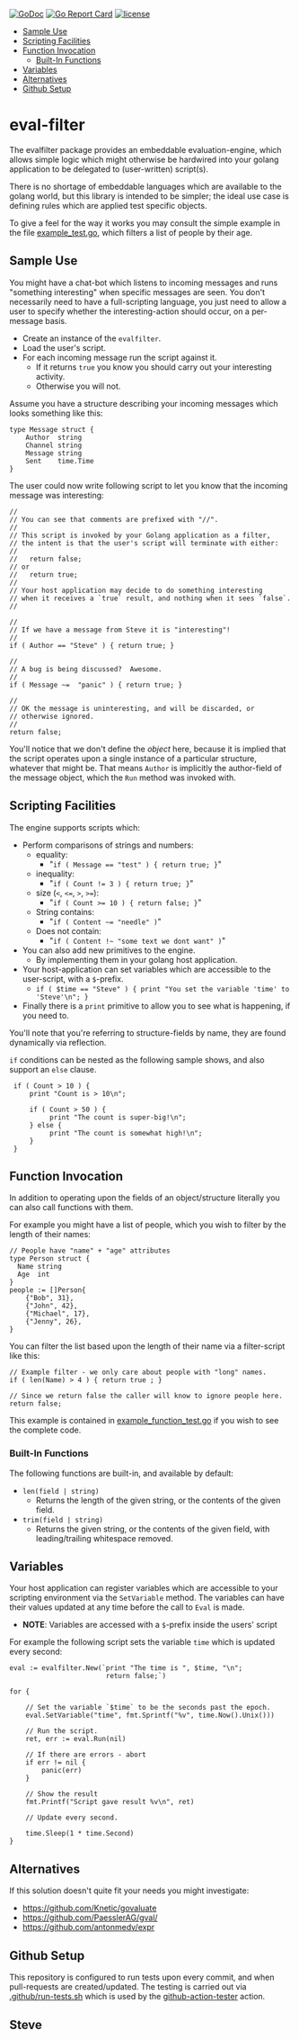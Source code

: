 [![GoDoc](https://godoc.org/github.com/skx/evalfilter?status.svg)](http://godoc.org/github.com/skx/evalfilter)
[![Go Report Card](https://goreportcard.com/badge/github.com/skx/evalfilter)](https://goreportcard.com/report/github.com/skx/evalfilter)
[![license](https://img.shields.io/github/license/skx/evalfilter.svg)](https://github.com/skx/evalfilter/blob/master/LICENSE)

* [Sample Use](#sample-use)
* [Scripting Facilities](#scripting-facilities)
* [Function Invocation](#function-invocation)
   * [Built-In Functions](#built-in-functions)
* [Variables](#variables)
* [Alternatives](#alternatives)
* [Github Setup](#github-setup)



# eval-filter

The evalfilter package provides an embeddable evaluation-engine, which allows simple logic which might otherwise be hardwired into your golang application to be delegated to (user-written) script(s).

There is no shortage of embeddable languages which are available to the golang world, but this library is intended to be simpler; the ideal use case is defining rules which are applied test specific objects.

To give a feel for the way it works you may consult the simple example in the file [example_test.go](example_test.go), which filters a list of people by their age.



## Sample Use

You might have a chat-bot which listens to incoming messages and runs "something interesting" when specific messages are seen.  You don't necessarily need to have a full-scripting language, you just need to allow a user to specify whether the interesting-action should occur, on a per-message basis.

* Create an instance of the `evalfilter`.
* Load the user's script.
* For each incoming message run the script against it.
  * If it returns `true` you know you should carry out your interesting activity.
  * Otherwise you will not.

Assume you have a structure describing your incoming messages which looks something like this:

    type Message struct {
        Author  string
        Channel string
        Message string
        Sent    time.Time
    }

The user could now write following script to let you know that the incoming message was interesting:

    //
    // You can see that comments are prefixed with "//".
    //
    // This script is invoked by your Golang application as a filter,
    // the intent is that the user's script will terminate with either:
    //
    //   return false;
    // or
    //   return true;
    //
    // Your host application may decide to do something interesting
    // when it receives a `true` result, and nothing when it sees `false`.
    //

    //
    // If we have a message from Steve it is "interesting"!
    //
    if ( Author == "Steve" ) { return true; }

    //
    // A bug is being discussed?  Awesome.
    //
    if ( Message ~=  "panic" ) { return true; }

    //
    // OK the message is uninteresting, and will be discarded, or
    // otherwise ignored.
    //
    return false;

You'll notice that we don't define the _object_ here, because it is implied that the script operates upon a single instance of a particular structure, whatever that might be.   That means `Author` is implicitly the author-field of the message object, which the `Run` method was invoked with.



## Scripting Facilities

The engine supports scripts which:

* Perform comparisons of strings and numbers:
  * equality:
    * "`if ( Message == "test" ) { return true; }`"
  * inequality:
    * "`if ( Count != 3 ) { return true; }`"
  * size (`<`, `<=`, `>`, `>=`):
    * "`if ( Count >= 10 ) { return false; }`"
  * String contains:
    * "`if ( Content ~= "needle" )`"
  * Does not contain:
    * "`if ( Content !~ "some text we dont want" )`"
* You can also add new primitives to the engine.
  * By implementing them in your golang host application.
* Your host-application can set variables which are accessible to the user-script, with a `$`-prefix.
  * `if ( $time == "Steve" ) { print "You set the variable 'time' to 'Steve'\n"; }`
* Finally there is a `print` primitive to allow you to see what is happening, if you need to.

You'll note that you're referring to structure-fields by name, they are found dynamically via reflection.

`if` conditions can be nested as the following sample shows, and also support an `else` clause.


     if ( Count > 10 ) {
         print "Count is > 10\n";

         if ( Count > 50 ) {
              print "The count is super-big!\n";
         } else {
              print "The count is somewhat high!\n";
         }
     }

## Function Invocation

In addition to operating upon the fields of an object/structure literally you can also call functions with them.

For example you might have a list of people, which you wish to filter by the length of their names:

    // People have "name" + "age" attributes
    type Person struct {
      Name string
      Age  int
    }
    people := []Person{
        {"Bob", 31},
        {"John", 42},
        {"Michael", 17},
        {"Jenny", 26},
    }

You can filter the list based upon the length of their name via a filter-script like this:

    // Example filter - we only care about people with "long" names.
    if ( len(Name) > 4 ) { return true ; }

    // Since we return false the caller will know to ignore people here.
    return false;

This example is contained in [example_function_test.go](example_function_test.go) if you wish to see the complete code.


### Built-In Functions

The following functions are built-in, and available by default:

* `len(field | string)`
  * Returns the length of the given string, or the contents of the given field.
* `trim(field | string)`
  * Returns the given string, or the contents of the given field, with leading/trailing whitespace removed.


## Variables

Your host application can register variables which are accessible to your scripting environment via the `SetVariable` method.  The variables can have their values updated at any time before the call to `Eval` is made.

* **NOTE**: Variables are accessed with a `$`-prefix inside the users' script

For example the following script sets the variable `time` which is updated every second:

    eval := evalfilter.New(`print "The time is ", $time, "\n";
                            return false;`)

    for {

        // Set the variable `$time` to be the seconds past the epoch.
        eval.SetVariable("time", fmt.Sprintf("%v", time.Now().Unix()))

        // Run the script.
        ret, err := eval.Run(nil)

        // If there are errors - abort
        if err != nil {
            panic(err)
        }

        // Show the result
        fmt.Printf("Script gave result %v\n", ret)

        // Update every second.

        time.Sleep(1 * time.Second)
    }


## Alternatives

If this solution doesn't quite fit your needs you might investigate:

* https://github.com/Knetic/govaluate
* https://github.com/PaesslerAG/gval/
* https://github.com/antonmedv/expr

## Github Setup

This repository is configured to run tests upon every commit, and when pull-requests are created/updated.  The testing is carried out via [.github/run-tests.sh](.github/run-tests.sh) which is used by the [github-action-tester](https://github.com/skx/github-action-tester) action.


Steve
--
